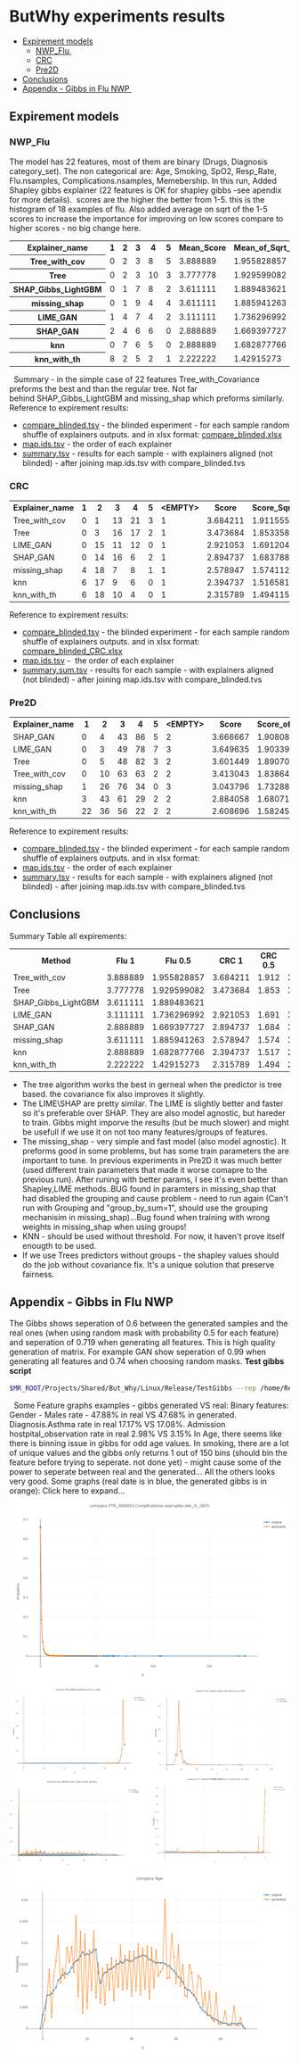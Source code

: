 # ButWhy experiments results
- [Expirement models](#ButWhyexperimentsresults-Expirementmodels)
    - [NWP_Flu ](#ButWhyexperimentsresults-NWP_Flu)
    - [CRC](#ButWhyexperimentsresults-CRC)
    - [Pre2D](#ButWhyexperimentsresults-Pre2D)
- [Conclusions](#ButWhyexperimentsresults-Conclusions)
- [Appendix - Gibbs in Flu NWP ](#ButWhyexperimentsresults-Appendix-GibbsinFluNWP)
## **Expirement models**
### NWP_Flu 
The model has 22 features, most of them are binary (Drugs, Diagnosis category_set). The non categorical are: Age, Smoking, SpO2, Resp_Rate, Flu.nsamples, Complications.nsamples, Memebership.
In this run, Added Shapley gibbs explainer (22 features is OK for shapley gibbs -see apendix for more details). 
scores are the higher the better from 1-5. this is the histogram of 18 examples of flu.
Also added average on sqrt of the 1-5 scores to increase the importance for improving on low scores compare to higher scores - no big change here.
<table><tbody>
<tr>
<th>Explainer_name</th>
<th>1</th>
<th>2</th>
<th>3</th>
<th>4</th>
<th>5</th>
<th>Mean_Score</th>
<th>Mean_of_Sqrt_Score</th>
</tr>
<tr>
<th>Tree_with_cov</th>
<td>0</td>
<td>2</td>
<td>3</td>
<td>8</td>
<td>5</td>
<td>3.888889</td>
<td>1.955828857</td>
</tr>
<tr>
<th>Tree</th>
<td>0</td>
<td>2</td>
<td>3</td>
<td>10</td>
<td>3</td>
<td>3.777778</td>
<td>1.929599082</td>
</tr>
<tr>
<th>SHAP_Gibbs_LightGBM</th>
<td>0</td>
<td>1</td>
<td>7</td>
<td>8</td>
<td>2</td>
<td>3.611111</td>
<td>1.889483621</td>
</tr>
<tr>
<th>missing_shap</th>
<td>0</td>
<td>1</td>
<td>9</td>
<td>4</td>
<td>4</td>
<td>3.611111</td>
<td>1.885941263</td>
</tr>
<tr>
<th>LIME_GAN</th>
<td>1</td>
<td>4</td>
<td>7</td>
<td>4</td>
<td>2</td>
<td>3.111111</td>
<td>1.736296992</td>
</tr>
<tr>
<th>SHAP_GAN</th>
<td>2</td>
<td>4</td>
<td>6</td>
<td>6</td>
<td>0</td>
<td>2.888889</td>
<td>1.669397727</td>
</tr>
<tr>
<th>knn</th>
<td>0</td>
<td>7</td>
<td>6</td>
<td>5</td>
<td>0</td>
<td>2.888889</td>
<td>1.682877766</td>
</tr>
<tr>
<th>knn_with_th</th>
<td>8</td>
<td>2</td>
<td>5</td>
<td>2</td>
<td>1</td>
<td>2.222222</td>
<td>1.42915273</td>
</tr>
</tbody></table>
 
Summary - in the simple case of 22 features Tree_with_Covariance preforms the best and than the regular tree.
Not far behind SHAP_Gibbs_LightGBM and missing_shap which preforms similarly.
 
Reference to expirement results:

- [compare_blinded.tsv](/attachments/11207363/11207379.tsv) - the blinded experiment - for each sample random shuffle of explainers outputs. and in xlsx format: [compare_blinded.xlsx](/attachments/11207363/11207385.xlsx)
- [map.ids.tsv](/attachments/11207363/11207380.tsv) - the order of each explainer
- [summary.tsv](/attachments/11207363/11207381.tsv) - results for each sample - with explainers aligned (not blinded) - after joining map.ids.tsv with compare_blinded.tvs
### CRC
<table><tbody>
<tr>
<th>Explainer_name</th>
<th>1</th>
<th>2</th>
<th>3</th>
<th>4</th>
<th>5</th>
<th>&lt;EMPTY&gt;</th>
<th>Score</th>
<th>Score_Sqrt</th>
</tr>
<tr>
<td>Tree_with_cov</td>
<td>0</td>
<td>1</td>
<td>13</td>
<td>21</td>
<td>3</td>
<td>1</td>
<td>3.684211</td>
<td>1.911555</td>
</tr>
<tr>
<td>Tree</td>
<td>0</td>
<td>3</td>
<td>16</td>
<td>17</td>
<td>2</td>
<td>1</td>
<td>3.473684</td>
<td>1.853358</td>
</tr>
<tr>
<td>LIME_GAN</td>
<td>0</td>
<td>15</td>
<td>11</td>
<td>12</td>
<td>0</td>
<td>1</td>
<td>2.921053</td>
<td>1.691204</td>
</tr>
<tr>
<td>SHAP_GAN</td>
<td>0</td>
<td>14</td>
<td>16</td>
<td>6</td>
<td>2</td>
<td>1</td>
<td>2.894737</td>
<td>1.683788</td>
</tr>
<tr>
<td>missing_shap</td>
<td>4</td>
<td>18</td>
<td>7</td>
<td>8</td>
<td>1</td>
<td>1</td>
<td>2.578947</td>
<td>1.574112</td>
</tr>
<tr>
<td>knn</td>
<td>6</td>
<td>17</td>
<td>9</td>
<td>6</td>
<td>0</td>
<td>1</td>
<td>2.394737</td>
<td>1.516581</td>
</tr>
<tr>
<td>knn_with_th</td>
<td>6</td>
<td>18</td>
<td>10</td>
<td>4</td>
<td>0</td>
<td>1</td>
<td>2.315789</td>
<td>1.494115</td>
</tr>
</tbody></table>
Reference to expirement results:

- [compare_blinded.tsv](/attachments/11207363/11207379.tsv) - the blinded experiment - for each sample random shuffle of explainers outputs. and in xlsx format: [compare_blinded_CRC.xlsx](/attachments/11207363/11207414.xlsx)
- [map.ids.tsv](/attachments/11207363/11207380.tsv) -  the order of each explainer
- [summary.sum.tsv](/attachments/11207363/11207415.tsv) - results for each sample - with explainers aligned (not blinded) - after joining map.ids.tsv with compare_blinded.tvs

### Pre2D
<table><tbody>
<tr>
<th>Explainer_name</th>
<th>1</th>
<th>2</th>
<th>3</th>
<th>4</th>
<th>5</th>
<th>&lt;EMPTY&gt;</th>
<th>Score</th>
<th>Score_of_Sqrt</th>
</tr>
<tr>
<td>SHAP_GAN</td>
<td>0</td>
<td>4</td>
<td>43</td>
<td>86</td>
<td>5</td>
<td>2</td>
<td>3.666667</td>
<td>1.908082456</td>
</tr>
<tr>
<td>LIME_GAN</td>
<td>0</td>
<td>3</td>
<td>49</td>
<td>78</td>
<td>7</td>
<td>3</td>
<td>3.649635</td>
<td>1.903398585</td>
</tr>
<tr>
<td>Tree</td>
<td>0</td>
<td>5</td>
<td>48</td>
<td>82</td>
<td>3</td>
<td>2</td>
<td>3.601449</td>
<td>1.890708047</td>
</tr>
<tr>
<td>Tree_with_cov</td>
<td>0</td>
<td>10</td>
<td>63</td>
<td>63</td>
<td>2</td>
<td>2</td>
<td>3.413043</td>
<td>1.838648351</td>
</tr>
<tr>
<td>missing_shap</td>
<td>1</td>
<td>26</td>
<td>76</td>
<td>34</td>
<td>0</td>
<td>3</td>
<td>3.043796</td>
<td>1.732886234</td>
</tr>
<tr>
<td>knn</td>
<td>3</td>
<td>43</td>
<td>61</td>
<td>29</td>
<td>2</td>
<td>2</td>
<td>2.884058</td>
<td>1.680713177</td>
</tr>
<tr>
<td>knn_with_th</td>
<td>22</td>
<td>36</td>
<td>56</td>
<td>22</td>
<td>2</td>
<td>2</td>
<td>2.608696</td>
<td>1.582454126</td>
</tr>
</tbody></table>
Reference to expirement results:

- [compare_blinded.tsv](/attachments/11207363/11207379.tsv) - the blinded experiment - for each sample random shuffle of explainers outputs. and in xlsx format: 
- [map.ids.tsv](/attachments/11207363/11207380.tsv) - the order of each explainer
- [summary.tsv](/attachments/11207363/11207381.tsv) - results for each sample - with explainers aligned (not blinded) - after joining map.ids.tsv with compare_blinded.tvs

## **Conclusions**
Summary Table all expirements:
<table><tbody>
<tr>
<th>Method</th>
<th>Flu 1</th>
<th>Flu 0.5</th>
<th>CRC 1</th>
<th>CRC 0.5</th>
<th>Diabetes 1</th>
<th>Diabetes 0.5</th>
<th>L1</th>
<th>L0.5</th>
</tr>
<tr>
<td>Tree_with_cov</td>
<td>3.888889</td>
<td>1.955828857</td>
<td>3.684211</td>
<td>1.912</td>
<td>3.413043</td>
<td>1.8386484</td>
<td>3.662048</td>
<td>1.902011</td>
</tr>
<tr>
<td>Tree</td>
<td>3.777778</td>
<td>1.929599082</td>
<td>3.473684</td>
<td>1.853</td>
<td>3.601449</td>
<td>1.890708</td>
<td>3.617637</td>
<td>1.891222</td>
</tr>
<tr>
<td>SHAP_Gibbs_LightGBM</td>
<td>3.611111</td>
<td>1.889483621</td>
<td> </td>
<td> </td>
<td> </td>
<td> </td>
<td>3.611111</td>
<td>1.889484</td>
</tr>
<tr>
<td>LIME_GAN</td>
<td>3.111111</td>
<td>1.736296992</td>
<td>2.921053</td>
<td>1.691</td>
<td>3.649635</td>
<td>1.9033986</td>
<td>3.227266</td>
<td>1.776967</td>
</tr>
<tr>
<td>SHAP_GAN</td>
<td>2.888889</td>
<td>1.669397727</td>
<td>2.894737</td>
<td>1.684</td>
<td>3.666667</td>
<td>1.9080825</td>
<td>3.150098</td>
<td>1.753756</td>
</tr>
<tr>
<td>missing_shap</td>
<td>3.611111</td>
<td>1.885941263</td>
<td>2.578947</td>
<td>1.574</td>
<td>3.043796</td>
<td>1.7328862</td>
<td>3.077951</td>
<td>1.73098</td>
</tr>
<tr>
<td>knn</td>
<td>2.888889</td>
<td>1.682877766</td>
<td>2.394737</td>
<td>1.517</td>
<td>2.884058</td>
<td>1.6807132</td>
<td>2.722561</td>
<td>1.626724</td>
</tr>
<tr>
<td>knn_with_th</td>
<td>2.222222</td>
<td>1.42915273</td>
<td>2.315789</td>
<td>1.494</td>
<td>2.608696</td>
<td>1.5824541</td>
<td>2.382236</td>
<td>1.501907</td>
</tr>
</tbody></table>

- The tree algorithm works the best in gerneal when the predictor is tree based. the covariance fix also improves it slightly.
- The LIME\SHAP are pretty similar. The LIME is slightly better and faster so it's preferable over SHAP. They are also model agnostic, but hareder to train. Gibbs might imporve the results (but be much slower) and might be usefull if we use it on not too many features/groups of features.
- The missing_shap - very simple and fast model (also model agnostic). It preforms good in some problems, but has some train parameters the are important to tune. In previous experiments in Pre2D it was much better (used different train parameters that made it worse comapre to the previous run). After runing with better params, I see it's even better than Shapley,LIME methods..BUG found in paramters in missing_shap that had disabled the grouping and cause problem - need to run again (Can't run with Grouping and "group_by_sum=1", should use the grouping mechanisim in missing_shap)...Bug found when training with wrong weights in missing_shap when using groups!
- KNN - should be used without threshold. For now, it haven't prove itself enougth to be used.
- If we use Trees predictors without groups - the shapley values should do the job without covariance fix. It's a unique solution that preserve fairness. 

## Appendix - Gibbs in Flu NWP 
The Gibbs shows seperation of 0.6 between the generated samples and the real ones (when using random mask with probability 0.5 for each feature) and seperation of 0.719 when generating all features.
This is high quality generation of matrix. For example GAN show seperation of 0.99 when generating all features and 0.74 when choosing random masks.
**Test gibbs script**

```bash
$MR_ROOT/Projects/Shared/But_Why/Linux/Release/TestGibbs --rep /home/Repositories/KPNW/kpnw_jun19/kpnw.repository --train_samples /server/Work/Users/Alon/But_Why/outputs/explainers_samples/flu_nwp/train.samples --test_samples /server/Work/Users/Alon/But_Why/outputs/explainers_samples/flu_nwp/validation_full.samples --model_path /server/Work/Users/Alon/But_Why/outputs/explainers/flu_nwp/base_model.bin --run_feat_processors 1 --save_gibbs /server/Work/Users/Alon/But_Why/outputs/explainers/flu_nwp/gibbs_tests/test_gibbs.bin --save_graphs_dir /server/Work/Users/Alon/But_Why/outputs/explainers/flu_nwp/gibbs_tests/gibbs_graphs --gibbs_params "kmeans=0;select_with_repeats=0;max_iters=0;predictor_type=lightgbm;predictor_args={objective=multiclass;metric=multi_logloss;verbose=0;num_threads=0;num_trees=80;learning_rate=0.05;lambda_l2=0;metric_freq=50;is_training_metric=false;max_bin=255;min_data_in_leaf=30;feature_fraction=0.8;bagging_fraction=0.25;bagging_freq=4;is_unbalance=true;num_leaves=80};num_class_setup=num_class;calibration_string={calibration_type=isotonic_regression;verbose=0};calibration_save_ratio=0.2;bin_settings={split_method=iterative_merge;min_bin_count=200;binCnt=150};selection_ratio=1.0" --predictor_type xgb --predictor_args "tree_method=auto;booster=gbtree;objective=binary:logistic;eta=0.1;alpha=0;lambda=0.1;gamma=0.1;max_depth=4;colsample_bytree=1;colsample_bylevel=0.8;min_child_weight=10;num_round=100;subsample=0.7" --gibbs_random_range 1 --gibbs_sampling_params "burn_in_count=500;jump_between_samples=20;samples_count=50000;find_real_value_bin=1"   --test_random_masks 0 
```
 
Some Feature graphs examples - gibbs generated VS real:
Binary features: Gender - Males rate - 47.88% in real VS 47.68% in generated. Diagnosis.Asthma rate in real 17.17% VS 17.08%. Admission hostpital_observation rate in real 2.98% VS 3.15%
In Age, there seems like there is binning issue in gibbs for odd age values. In smoking, there are a lot of unique values and the gibbs only returns 1 out of 150 bins (should bin the feature before trying to seperate. not done yet) - might cause some of the power to seperate between real and the generated...
All the others looks very good. Some graphs (real date is in blue, the generated gibbs is in orange):
Click here to expand...
<img src="/attachments/11207363/11207367.png"/><img src="/attachments/11207363/11207365.png"/><img src="/attachments/11207363/11207366.png"/>
 
 
 
 
 
 
 
 

